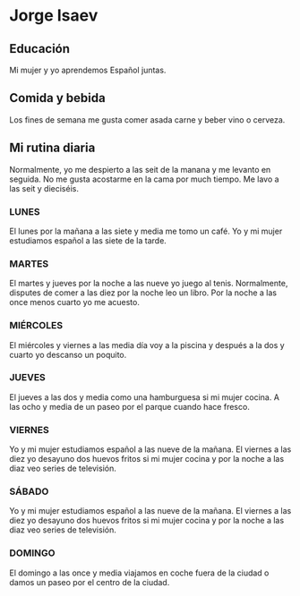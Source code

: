 # Jorge Isaev

## Educación
Mi mujer y yo aprendemos Español juntas.

## Comida y bebida
Los fines de semana me gusta comer asada carne y beber vino o cerveza.

## Mi rutina diaria
Normalmente, yo me despierto a las seit de la manana y me levanto en seguida. No me gusta acostarme en la cama por 
much tiempo.
Me lavo a las seit y dieciséis.
### LUNES
El lunes por la mañana a las siete y media me tomo un café.
Yo y mi mujer estudiamos español a las siete de la tarde.
### MARTES
El martes y jueves por la noche a las nueve yo juego al tenis.
Normalmente, disputes de comer a las diez por la noche leo un libro.
Por la noche a las once menos cuarto yo me acuesto.
### MIÉRCOLES
El miércoles y viernes a las media día voy a la piscina y después a la dos y cuarto yo descanso un poquito.
### JUEVES
El jueves a las dos y media como una hamburguesa si mi mujer cocina.
A las ocho y media de un paseo por el parque cuando hace fresco.
### VIERNES
Yo y mi mujer estudiamos español a las nueve de la mañana.
El viernes a las diez yo desayuno dos huevos fritos si mi mujer cocina y por la noche a las diaz veo series de
televisión.
### SÁBADO
Yo y mi mujer estudiamos español a las nueve de la mañana.
El viernes a las diez yo desayuno dos huevos fritos si mi mujer cocina y por la noche a las diaz veo series de 
televisión.
### DOMINGO
El domingo a las once y media viajamos en coche fuera de la ciudad o damos un paseo por el centro de la ciudad.